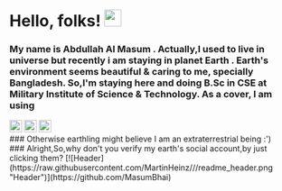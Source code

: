 # Hello, folks! <img src="https://raw.githubusercontent.com/MartinHeinz/MartinHeinz/master/wave.gif" width="30px">
### My name is Abdullah Al Masum . Actually,I used to live in universe but recently i am staying in planet Earth . Earth's environment seems beautiful & caring to me, specially Bangladesh. So,I'm staying here and doing B.Sc in CSE at Military Institute of Science & Technology. As a cover, I am using 
<a target="_blank" href="https://api.whatsapp.com/send?phone=8801551805248">
  <img alt="Whatsapp" width="22px" src="https://cdn.jsdelivr.net/npm/simple-icons@v3/icons/whatsapp.svg" /></a> 
  <a target="_blank" href="mailto:abdullahmasum6035@gmail.com">
  <img alt="Gmail" width="22px" src="https://cdn.jsdelivr.net/npm/simple-icons@v3/icons/gmail.svg" /></a> 
  <a target="_blank" href="https://www.facebook.com/profile.php?id=100015653296778">
  <img alt="Facebook" width="22px" src="https://cdn.jsdelivr.net/npm/simple-icons@v3/icons/facebook.svg" /></a> <br/>
### Otherwise earthling might believe I am an extraterrestrial being :') <br/>
### Alright,So,why don't you verify my earth's social account,by just clicking them? 
[![Header](https://raw.githubusercontent.com/MartinHeinz/<OWNER>/<OWNER>/readme_header.png "Header")](https://github.com/MasumBhai)
<!--
**MasumBhai/MasumBhai** is a ✨ _special_ ✨ repository because its `README.md` (this file) appears on your GitHub profile.

Here are some ideas to get you started:

- 🔭 I’m currently working on ...
- 🌱 I’m currently learning ...
- 👯 I’m looking to collaborate on ...
- 🤔 I’m looking for help with ...
- 💬 Ask me about ...
- 📫 How to reach me: ...
- 😄 Pronouns: ...
- ⚡ Fun fact: ...
-->
